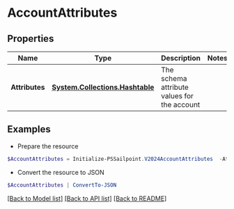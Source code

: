 # AccountAttributes
## Properties

Name | Type | Description | Notes
------------ | ------------- | ------------- | -------------
**Attributes** | [**System.Collections.Hashtable**](AnyType.md) | The schema attribute values for the account | 

## Examples

- Prepare the resource
```powershell
$AccountAttributes = Initialize-PSSailpoint.V2024AccountAttributes  -Attributes {city&#x3D;Austin, displayName&#x3D;John Doe, userName&#x3D;jdoe, sAMAccountName&#x3D;jDoe, mail&#x3D;john.doe@sailpoint.com}
```

- Convert the resource to JSON
```powershell
$AccountAttributes | ConvertTo-JSON
```

[[Back to Model list]](../README.md#documentation-for-models) [[Back to API list]](../README.md#documentation-for-api-endpoints) [[Back to README]](../README.md)

